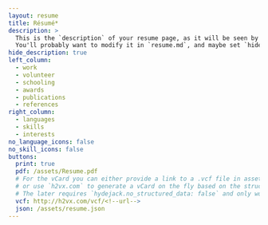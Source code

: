 ```yaml
---
layout: resume
title: Résumé*
description: >
  This is the `description` of your resume page, as it will be seen by search engines.
  You'll probably want to modify it in `resume.md`, and maybe set `hide_description` to `true` in the front matter.
hide_description: true
left_column:
  - work
  - volunteer
  - schooling
  - awards
  - publications
  - references
right_column:
  - languages
  - skills
  - interests
no_language_icons: false
no_skill_icons: false
buttons:
  print: true
  pdf: /assets/Resume.pdf
  # For the vCard you can either provide a link to a .vcf file in assets (see `pdf` above),
  # or use `h2vx.com` to generate a vCard on the fly based on the structured data of the resume page.
  # The later requires `hydejack.no_structured_data: false` and only works once the site is deployed to a public URL.
  vcf: http://h2vx.com/vcf/<!--url-->
  json: /assets/resume.json
---
```

